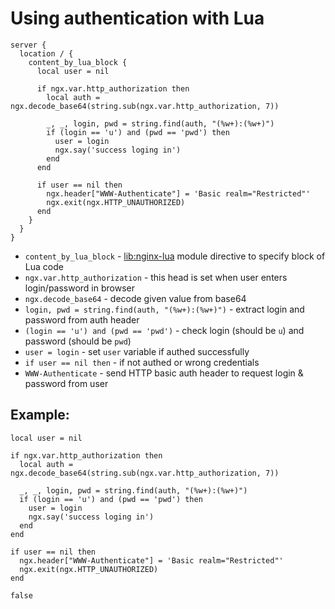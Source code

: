 # Using authentication with Lua

```nginx
server {
  location / {
    content_by_lua_block {
      local user = nil

      if ngx.var.http_authorization then
        local auth = ngx.decode_base64(string.sub(ngx.var.http_authorization, 7))
        
        _, _, login, pwd = string.find(auth, "(%w+):(%w+)")
        if (login == 'u') and (pwd == 'pwd') then
          user = login
          ngx.say('success loging in')
        end
      end
        
      if user == nil then
        ngx.header["WWW-Authenticate"] = 'Basic realm="Restricted"'
        ngx.exit(ngx.HTTP_UNAUTHORIZED)
      end
    }
  }
}
```

- `content_by_lua_block` - [lib:nginx-lua](/nginx-lua/how-to-install-nginx-lua-module-in-ubuntu-ubuntuversion) module directive to specify block of Lua code
- `ngx.var.http_authorization` - this head is set when user enters login/password in browser
- `ngx.decode_base64` - decode given value from base64
- `login, pwd = string.find(auth, "(%w+):(%w+)")` - extract login and password from auth header
- `(login == 'u') and (pwd == 'pwd')` - check login (should be `u`) and password (should be `pwd`)
- `user = login` - set `user` variable if authed successfully
- `if user == nil then` - if not authed or wrong credentials
- `WWW-Authenticate` - send HTTP basic auth header to request login & password from user

## Example: 
```nginx
local user = nil

if ngx.var.http_authorization then
  local auth = ngx.decode_base64(string.sub(ngx.var.http_authorization, 7))
  
  _, _, login, pwd = string.find(auth, "(%w+):(%w+)")
  if (login == 'u') and (pwd == 'pwd') then
    user = login
    ngx.say('success loging in')
  end
end
  
if user == nil then
  ngx.header["WWW-Authenticate"] = 'Basic realm="Restricted"'
  ngx.exit(ngx.HTTP_UNAUTHORIZED)
end
```
```
false
```

